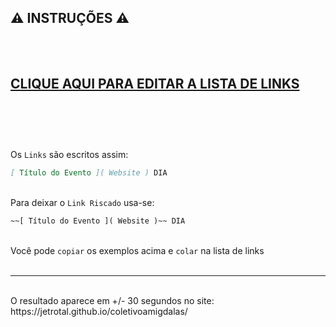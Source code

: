 
 ⚠ INSTRUÇÕES ⚠
-----------------------------------------------------
<br><br>
[ CLIQUE AQUI PARA EDITAR A LISTA DE LINKS ]( https://github.com/jetrotal/coletivoamigdalas/edit/main/sites.md )
 <br><br><br>
 ⠀
------------------------------------------------------

Os `Links` são escritos assim:<br> 
```markdown
[ Título do Evento ]( Website ) DIA 
```
<br> Para deixar o `Link Riscado` usa-se:<br> 
```markdown
~~[ Título do Evento ]( Website )~~ DIA 
```
<br>Você pode `copiar` os exemplos acima e `colar` na lista de links <br>⠀

------------------------------------------------------ 
<br>
O resultado aparece em +/- 30 segundos no site:<br>
https://jetrotal.github.io/coletivoamigdalas/

